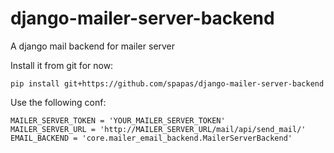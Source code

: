 # django-mailer-server-backend
A django mail backend for mailer server

Install it from git for now:

`pip install git+https://github.com/spapas/django-mailer-server-backend`

Use the following conf:

```
MAILER_SERVER_TOKEN = 'YOUR_MAILER_SERVER_TOKEN'
MAILER_SERVER_URL = 'http://MAILER_SERVER_URL/mail/api/send_mail/'
EMAIL_BACKEND = 'core.mailer_email_backend.MailerServerBackend'

```



